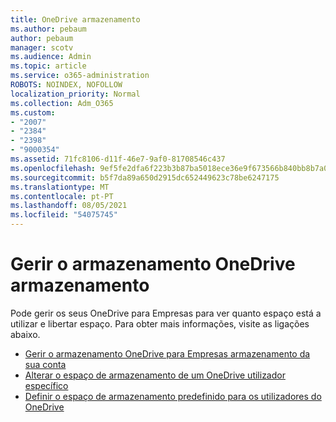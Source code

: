 ```yaml
---
title: OneDrive armazenamento
ms.author: pebaum
author: pebaum
manager: scotv
ms.audience: Admin
ms.topic: article
ms.service: o365-administration
ROBOTS: NOINDEX, NOFOLLOW
localization_priority: Normal
ms.collection: Adm_O365
ms.custom:
- "2007"
- "2384"
- "2398"
- "9000354"
ms.assetid: 71fc8106-d11f-46e7-9af0-81708546c437
ms.openlocfilehash: 9ef5fe2dfa6f223b3b87ba5018ece36e9f673566b840bb8b7a0ed700f7bc94a5
ms.sourcegitcommit: b5f7da89a650d2915dc652449623c78be6247175
ms.translationtype: MT
ms.contentlocale: pt-PT
ms.lasthandoff: 08/05/2021
ms.locfileid: "54075745"
---
```

# <a name="manage-your-onedrive-storage"></a>Gerir o armazenamento OneDrive armazenamento

Pode gerir os seus OneDrive para Empresas para ver quanto espaço está a utilizar e libertar espaço.  Para obter mais informações, visite as ligações abaixo.

- [Gerir o armazenamento OneDrive para Empresas armazenamento da sua conta](https://support.microsoft.com/office/31519161-059c-4764-b6f8-f5cd29f7fe68)
- [Alterar o espaço de armazenamento de um OneDrive utilizador específico](https://docs.microsoft.com/onedrive/change-user-storage)
- [Definir o espaço de armazenamento predefinido para os utilizadores do OneDrive](https://docs.microsoft.com/onedrive/set-default-storage-space)